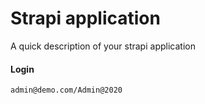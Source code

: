 # Strapi application

A quick description of your strapi application
#### Login
```
admin@demo.com/Admin@2020
```